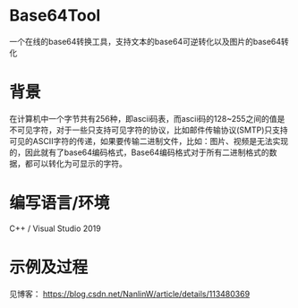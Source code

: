 # Base64Tool
一个在线的base64转换工具，支持文本的base64可逆转化以及图片的base64转化

# 背景
在计算机中一个字节共有256种，即ascii码表，而ascii码的128~255之间的值是不可见字符，对于一些只支持可见字符的协议，比如邮件传输协议(SMTP)只支持可见的ASCII字符的传递，如果要传输二进制文件，比如：图片、视频是无法实现的，因此就有了base64编码格式，Base64编码格式对于所有二进制格式的数据，都可以转化为可显示的字符。

# 编写语言/环境
C++ / Visual Studio 2019

# 示例及过程
见博客：
https://blog.csdn.net/NanlinW/article/details/113480369

